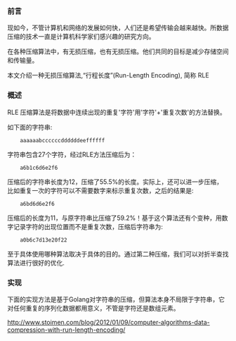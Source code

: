 ### 前言

现如今，不管计算机和网络的发展如何快，人们还是希望传输会越来越快。所数据压缩的技术一直是计算机科学家们感兴趣的研究方向。

在各种压缩算法中，有无损压缩，也有无损压缩。他们共同的目标是减少存储空间和传输量。

本文介绍一种无损压缩算法,“行程长度”(Run-Length Encoding), 简称 RLE

### 概述

RLE 压缩算法是将数据中连续出现的重复'字符'用'字符'+'重复次数'的方法替换。

如下面的字符串:

```
	aaaaaabccccccddddddeeffffff	
```

字符串包含27个字符，经过RLE方法压缩后为：

```
	a6b1c6d6e2f6
```
压缩后的字符串长度为12，压缩了55.5%的长度。实际上，还可以进一步压缩，比如重复一次的字符可以不需要数字来标示重复次数，之后的结果是:

```
	a6bd6d6e2f6
```
压缩后的长度为11，与原字符串比压缩了59.2%！基于这个算法还有个变种，用数字记录字符的出现位置而不是重复次数，压缩后字符串为:

```
	a0b6c7d13e20f22
```
至于具体使用哪种算法取决于具体的目的。通过第二种压缩，我们可以对折半查找算法进行很好的优化.

### 实现

下面的实现方法是基于Golang对字符串的压缩，但算法本身不局限于字符串，它对任何重复的序列化数据都用意义，不管是字符还是数组元素。





http://www.stoimen.com/blog/2012/01/09/computer-algorithms-data-compression-with-run-length-encoding/









